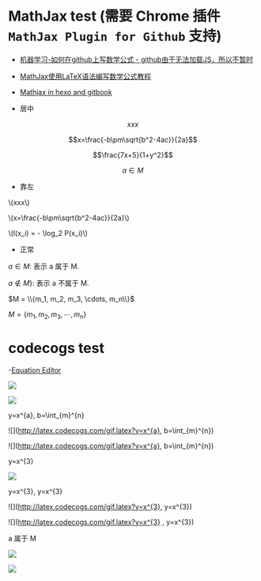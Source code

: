 
# MathJax test (需要 Chrome 插件 `MathJax Plugin for Github` 支持)

- [机器学习-如何在github上写数学公式 - github由于无法加载JS，所以不暂时](http://cwiki.apachecn.org/pages/viewpage.action?pageId=8159393)
- [MathJax使用LaTeX语法编写数学公式教程](https://www.zybuluo.com/knight/note/96093)
- [Mathjax in hexo and gitbook](http://blog.cugxuan.cn/2018/11/16/Math/MathML-in-hexo-and-gitbook/)

- 居中

$$xxx$$

$$x=\frac{-b\pm\sqrt{b^2-4ac}}{2a}$$

$$\frac{7x+5}{1+y^2}$$

$${a}\in{M}$$

- 靠左

\\(xxx\\)

\\(x=\frac{-b\pm\sqrt{b^2-4ac}}{2a}\\)

\\(l(x_i) = - \log_2 P(x_i)\\)

- 正常

${a}\in{M}$: 表示 a 属于 M.

${a}\notin{M}$}: 表示 a 不属于 M.

$M = \\{m_1, m_2, m_3, \cdots, m_n\\}$

$M = \lbrace m_1, m_2, m_3, \cdots, m_n \rbrace$

# codecogs test

-[Equation Editor](http://latex.codecogs.com/)

![](http://latex.codecogs.com/gif.latex?\\frac{1}{1+sin(x)})

![](http://latex.codecogs.com/gif.latex?\\oint_{aa}^{bb})

y=x^{a}, b=\int_{m}^{n}

![](http://latex.codecogs.com/gif.latex?y=x^{a}, b=\\int_{m}^{n})

![](http://latex.codecogs.com/gif.latex?y=x^{a}, b=\int_{m}^{n})

y=x^{3}

![](http://latex.codecogs.com/gif.latex?y=x^{3})

y=x^{3}, y=x^{3}

![](http://latex.codecogs.com/gif.latex?y=x^{3}, y=x^{3})

![](http://latex.codecogs.com/gif.latex?y=x^{3} , y=x^{3})

a 属于 M

![](http://latex.codecogs.com/gif.latex?{a}\in{M})

![](http://latex.codecogs.com/gif.latex?{a}\notin{M})

